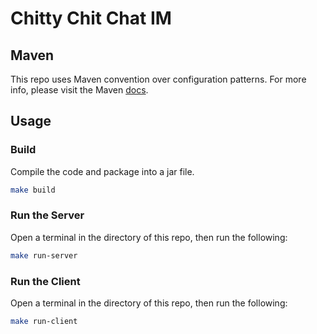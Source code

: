 # Chitty Chit Chat IM

## Maven
This repo uses Maven convention over configuration patterns. For more info, please 
visit the Maven [docs](https://books.sonatype.com/mvnref-book/reference/installation-sect-conventionConfiguration.html#:~:text=Convention%20over%20configuration%20is%20a,systems%20should%20%22just%20work%22).

## Usage
### Build
Compile the code and package into a jar file.
```sh
make build
```

### Run the Server
Open a terminal in the directory of this repo, then run the following:
```sh
make run-server
```

### Run the Client
Open a terminal in the directory of this repo, then run the following:
```sh
make run-client
```
